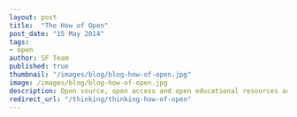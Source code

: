 ```yaml
---
layout: post
title:  "The How of Open"
post_date: "15 May 2014"
tags:
- open
author: SF Team
published: true
thumbnail: "/images/blog/blog-how-of-open.jpg"
image: /images/blog/blog-how-of-open.jpg
description: Open source, open access and open educational resources are...
redirect_url: "/thinking/thinking-how-of-open"
---
```

